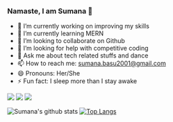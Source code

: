 ### Namaste, I am Sumana 🙈





- 🔭 I’m currently working on improving my skills
- 🌱 I’m currently learning MERN
- 👯 I’m looking to collaborate on Github
- 🤔 I’m looking for help with competitive coding
- 💬 Ask me about tech related stuffs and dance
- 📫 How to reach me: sumana.basu2001@gmail.com
- 😄 Pronouns: Her/She
- ⚡ Fun fact: I sleep more than I stay awake


 [<img src="https://img.shields.io/badge/linkedin-%230077B5.svg?&style=for-the-badge&logo=linkedin&logoColor=white" />](https://www.linkedin.com/in/sumana-basu-492842171/) [<img src = "https://img.shields.io/badge/instagram-%23E4405F.svg?&style=for-the-badge&logo=instagram&logoColor=white">](https://www.instagram.com/sumanasuchira/) [<img src = "https://img.shields.io/badge/facebook-%231877F2.svg?&style=for-the-badge&logo=facebook&logoColor=white">](https://www.facebook.com/sumana.basu.543)

![Sumana's github stats](https://github-readme-stats.vercel.app/api?username=sumana2001&show_icons=true&count_private=true&theme=radical )
[![Top Langs](https://github-readme-stats.vercel.app/api/top-langs/?username=sumana2001&layout=compact)](https://github.com/sumana2001/github-readme-stats)

